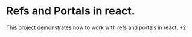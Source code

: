 # Refs and Portals in react.

This project demonstrates how to work with refs and portals in react.
+2